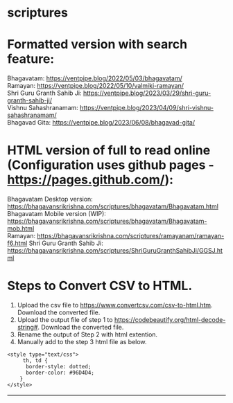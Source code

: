 # scriptures

Formatted version with search feature:
=====================================
Bhagavatam: https://ventpipe.blog/2022/05/03/bhagavatam/<br>
Ramayan: https://ventpipe.blog/2022/05/10/valmiki-ramayan/<br>
Shri Guru Granth Sahib Ji: https://ventpipe.blog/2023/03/29/shri-guru-granth-sahib-ji/<br>
Vishnu Sahashranamam: https://ventpipe.blog/2023/04/09/shri-vishnu-sahashranamam/<br>
Bhagavad Gita: https://ventpipe.blog/2023/06/08/bhagavad-gita/<br>

HTML version of full to read online (Configuration uses github pages - https://pages.github.com/):
==========================================================================================
Bhagavatam Desktop version: https://bhagavansrikrishna.com/scriptures/bhagavatam/Bhagavatam.html<br>
Bhagavatam Mobile version (WIP): https://bhagavansrikrishna.com/scriptures/bhagavatam/Bhagavatam-mob.html<br>
Ramayan: https://bhagavansrikrishna.com/scriptures/ramayanam/ramayan-f6.html
Shri Guru Granth Sahib Ji: https://bhagavansrikrishna.com/scriptures/ShriGuruGranthSahibJi/GGSJ.html

Steps to Convert CSV to HTML.
==========================================================================================
1.  Upload the csv file to https://www.convertcsv.com/csv-to-html.htm.  Download the converted file.
2.  Upload the output file of step 1 to https://codebeautify.org/html-decode-string#.  Download the converted file.
3.  Rename the output of Step 2 with html extention.
4.  Manually add to the step 3 html file as below.
<head>
	
	<style type="text/css">
		 th, td {
		  border-style: dotted;
		  border-color: #96D4D4;
		}
	</style>
	
</head>
<body>
<table cellspacing="0" border="1">
